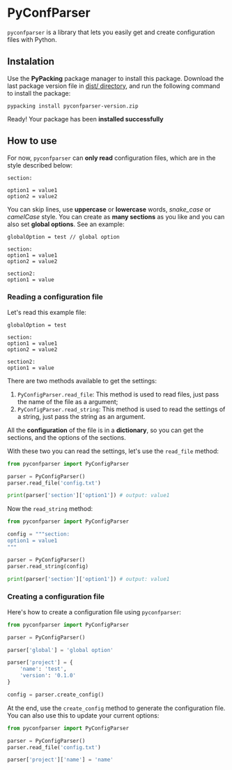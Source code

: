 # PyConfParser

`pyconfparser` is a library that lets you easily get and create configuration files with Python.

## Instalation

Use the **PyPacking** package manager to install this package. Download the last package version file in [dist/ directory](https://github.com/jaedsonpys/pyconfparser/tree/master/dist), and run the following command to install the package:

```
pypacking install pyconfparser-version.zip
```

Ready! Your package has been **installed successfully**

## How to use

For now, `pyconfparser` can **only read** configuration files, which are in the style described below:

```text
section:

option1 = value1
option2 = value2
```

You can skip lines, use **uppercase** or **lowercase** words, *snake_case* or *camelCase* style. You can create as **many sections** as you like and you can also set **global options**. See an example:

```text
globalOption = test // global option

section:
option1 = value1
option2 = value2

section2:
option1 = value
```

### Reading a configuration file

Let's read this example file:

```text
globalOption = test

section:
option1 = value1
option2 = value2

section2:
option1 = value
```

There are two methods available to get the settings:

1. `PyConfigParser.read_file`: This method is used to read files, just pass the name of the file as a argument;
2. `PyConfigParser.read_string`: This method is used to read the settings of a string, just pass the string as an argument.

All the **configuration** of the file is in a **dictionary**, so you can get the sections, and the options of the sections.

With these two you can read the settings, let's use the `read_file` method:

```python
from pyconfparser import PyConfigParser

parser = PyConfigParser()
parser.read_file('config.txt')

print(parser['section']['option1']) # output: value1
```

Now the `read_string` method:

```python
from pyconfparser import PyConfigParser

config = """section:
option1 = value1
"""

parser = PyConfigParser()
parser.read_string(config)

print(parser['section']['option1']) # output: value1
```

### Creating a configuration file

Here's how to create a configuration file using `pyconfparser`:

```python
from pyconfparser import PyConfigParser

parser = PyConfigParser()

parser['global'] = 'global option'

parser['project'] = {
    'name': 'test',
    'version': '0.1.0'
}

config = parser.create_config()
```

At the end, use the `create_config` method to generate the configuration file. You can also use this to update your current options:

```python
from pyconfparser import PyConfigParser

parser = PyConfigParser()
parser.read_file('config.txt')

parser['project']['name'] = 'name'
```